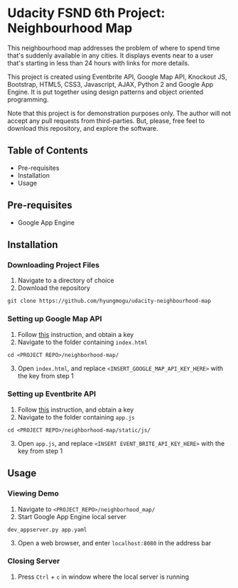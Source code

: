 # Udacity FSND 6th Project: Neighbourhood Map
This neighbourhood map addresses the problem of where to spend time that's suddenly available in any cities. It displays events near to a user that's starting in less than 24 hours with links for more details.

This project is created using Eventbrite API, Google Map API, Knockout JS, Bootstrap, HTML5, CSS3, Javascript, AJAX, Python 2 and Google App Engine. It is put together using design patterns and object oriented programming.

Note that this project is for demonstration purposes only. The author will not accept any pull requests from third-parties. But, please, free feel to download this repository, and explore the software.

## Table of Contents
- Pre-requisites
- Installation
- Usage

## Pre-requisites
- Google App Engine

## Installation
### Downloading Project Files
1. Navigate to a directory of choice
2. Download the repository
```
git clone https://github.com/hyungmogu/udacity-neighbourhood-map
```

### Setting up Google Map API
1. Follow [this](https://developers.google.com/maps/documentation/javascript/get-api-key) instruction, and obtain a key
2. Navigate to the folder containing `index.html`
```
cd <PROJECT REPO>/neighborhood-map/
```
3. Open `index.html`, and replace `<INSERT_GOOGLE_MAP_API_KEY_HERE>` with the key from step 1

### Setting up Eventbrite API
1. Follow [this](https://www.eventbrite.com/support/articles/en_US/How_To/how-to-locate-your-eventbrite-api-user-key?lg=en_US) instruction, and obtain a key
2. Navigate to the folder containing `app.js`
```
cd <PROJECT REPO>/neighborhood-map/static/js/
```
3. Open `app.js`, and replace `<INSERT EVENT_BRITE_API_KEY_HERE>` with the key from step 1

## Usage
### Viewing Demo
1. Navigate to `<PROJECT_REPO>/neighborhood_map/`
2. Start Google App Engine local server
```
dev_appserver.py app.yaml
```
3. Open a web browser, and enter `localhost:8080` in the address bar

### Closing Server
1. Press `Ctrl` + `c` in window where the local server is running
